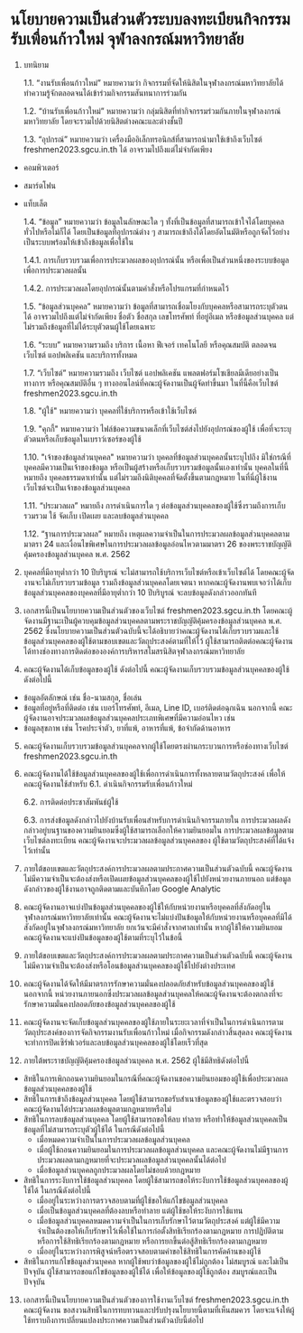 # นโยบายความเป็นส่วนตัวระบบลงทะเบียนกิจกรรมรับเพื่อนก้าวใหม่ จุฬาลงกรณ์มหาวิทยาลัย

1. บทนิยาม

    1.1. “งานรับเพื่อนก้าวใหม่” หมายความว่า กิจกรรมที่จัดให้นิสิตในจุฬาลงกรณ์มหาวิทยาลัยได้ทำความรู้จักตลอดจนได้เข้าร่วมกิจกรรมสันทนาการร่วมกัน

    1.2. “บ้านรับเพื่อนก้าวใหม่” หมายความว่า กลุ่มนิสิตที่ทำกิจกรรมร่วมกันภายในจุฬาลงกรณ์มหาวิทยาลัย โดยจะรวมไปด้วยนิสิตต่างคณะและต่างชั้นปี

    1.3. “อุปกรณ์” หมายความว่า เครื่องมืออิเล็กทรอนิกส์ที่สามารถนำมาใช้เข้าถึงเว็บไซต์ freshmen2023.sgcu.in.th ได้ อาจรวมไปถึงแต่ไม่จำกัดเพียง

-   คอมพิวเตอร์
-   สมาร์ตโฟน
-   แท็บเล็ต

    1.4. “ข้อมูล” หมายความว่า ข้อมูลในลักษณะใด ๆ ทั้งที่เป็นข้อมูลที่สามารถเข้าใจได้โดยบุคคลทั่วไปหรือไม่ก็ได้ โดยเป็นข้อมูลที่อุปกรณ์ต่าง ๆ สามารถเข้าถึงได้โดยอัตโนมัติหรือถูกจัดไว้อย่างเป็นระบบพร้อมให้เข้าถึงข้อมูลเพื่อใช้ใน

    1.4.1. การเก็บรวบรวมเพื่อการประมวลผลของอุปกรณ์นั้น หรือเพื่อเป็นส่วนหนึ่งของระบบข้อมูลเพื่อการประมวลผลนั้น

    1.4.2. การประมวลผลโดยอุปกรณ์นั้นตามคำสั่งหรือโปรแกรมที่กำหนดไว้

    1.5. “ข้อมูลส่วนบุคคล” หมายความว่า ข้อมูลที่สามารถเชื่อมโยงกับบุคคลหรือสามารถระบุตัวตนได้ อาจรวมไปถึงแต่ไม่จำกัดเพียง ชื่อตัว ชื่อสกุล เลขโทรศัพท์ ที่อยู่อีเมล หรือข้อมูลส่วนบุคคล แต่ไม่รวมถึงข้อมูลที่ไม่ได้ระบุตัวตนผู้ใช้โดยเฉพาะ

    1.6. “ระบบ” หมายความรวมถึง บริการ เนื้อหา ฟีเจอร์ เทคโนโลยี หรือคุณสมบัติ ตลอดจนเว็บไซต์ แอปพลิเคชัน และบริการทั้งหมด

    1.7. “เว็บไซต์” หมายความรวมถึง เว็บไซต์ แอปพลิเคชัน แพลตฟอร์มโซเชียลมีเดียอย่างเป็นทางการ หรือคุณสมบัติอื่น ๆ ทางออนไลน์ที่คณะผู้จัดงานเป็นผู้จัดทำขึ้นมา ในที่นี้คือเว็บไซต์ freshmen2023.sgcu.in.th

    1.8. "ผู้ใช้" หมายความว่า บุคคลที่ใช้บริการหรือเข้าใช้เว็บไซต์

    1.9. "คุกกี้" หมายความว่า ไฟล์ข้อความขนาดเล็กที่เว็บไซต์ส่งไปยังอุปกรณ์ของผู้ใช้ เพื่อที่จะระบุตัวตนหรือเก็บข้อมูลในเบราว์เซอร์ของผู้ใช้

    1.10. "เจ้าของข้อมูลส่วนบุคคล" หมายความว่า บุคคลที่ข้อมูลส่วนบุคคลนั้นระบุไปถึง มิใช่กรณีที่บุคคลมีความเป็นเจ้าของข้อมูล หรือเป็นผู้สร้างหรือเก็บรวบรวมข้อมูลนั้นเองเท่านั้น บุคคลในที่นี้หมายถึง บุคคลธรรมดาเท่านั้น แต่ไม่รวมถึงนิติบุคคลที่จัดตั้งขึ้นตามกฎหมาย ในที่นี่ผู้ใช้งานเว็บไซต์จะเป็นเจ้าของข้อมูลส่วนบุคคล

    1.11. “ประมวลผล” หมายถึง การดำเนินการใด ๆ ต่อข้อมูลส่วนบุคคลของผู้ใช้ซึ่งรวมถึงการเก็บรวมรวม ใช้ จัดเก็บ เปิดเผย และลบข้อมูลส่วนบุคคล

    1.12. “ฐานการประมวลผล” หมายถึง เหตุผลความจำเป็นในการประมวลผลข้อมูลส่วนบุคคลตามมาตรา 24 และเงื่อนไขพิเศษในการประมวลผลข้อมูลอ่อนไหวตามมาตรา 26 ของพระราชบัญญัติคุ้มครองข้อมูลส่วนบุคคล พ.ศ. 2562

2. บุคคลที่มีอายุต่ำกว่า 10 ปีบริบูรณ์ จะไม่สามารถใช้บริการเว็บไซต์หรือเข้าเว็บไซต์ได้ โดยคณะผู้จัดงานจะไม่เก็บรวบรวมข้อมูล รวมถึงข้อมูลส่วนบุคคลโดยเจตนา หากคณะผู้จัดงานพบเจอว่าได้เก็บข้อมูลส่วนบุคคลของบุคคลที่มีอายุต่ำกว่า 10 ปีบริบูรณ์ จะลบข้อมูลดังกล่าวออกทันที

3. เอกสารนี้เป็นนโยบายความเป็นส่วนตัวของเว็บไซต์ freshmen2023.sgcu.in.th โดยคณะผู้จัดงานมีฐานะเป็นผู้ควบคุมข้อมูลส่วนบุคคลตามพระราชบัญญัติคุ้มครองข้อมูลส่วนบุคคล พ.ศ. 2562 ซึ่งนโยบายความเป็นส่วนตัวฉบับนี้จะได้อธิบายว่าคณะผู้จัดงานได้เก็บรวบรวมและใช้ข้อมูลส่วนบุคคลของผู้ใช้ตามขอบเขตและวัตถุประสงค์ตามที่ให้ไว้ ผู้ใช้สามารถติตต่อคณะผู้จัดงานได้ทางช่องทางการติดต่อขององค์การบริหารสโมสรนิสิตจุฬาลงกรณ์มหาวิทยาลัย

4. คณะผู้จัดงานได้เก็บข้อมูลของผู้ใช้ ดังต่อไปนี้
   คณะผู้จัดงานเก็บรวบรวมข้อมูลส่วนบุคคลของผู้ใช้ ดังต่อไปนี้

-   ข้อมูลอัตลักษณ์ เช่น ชื่อ-นามสกุล, ชื่อเล่น
-   ข้อมูลที่อยู่หรือที่ติดต่อ เช่น เบอร์โทรศัพท์, อีเมล, Line ID, เบอร์ติดต่อฉุกเฉิน
    นอกจากนี้ คณะผู้จัดงานอาจประมวลผลข้อมูลส่วนบุคคลประเภทพิเศษที่มีความอ่อนไหว เช่น
-   ข้อมูลสุขภาพ เช่น โรคประจำตัว, ยาที่แพ้, อาหารที่แพ้, ข้อจำกัดด้านอาหาร

5.  คณะผู้จัดงานเก็บรวบรวมข้อมูลส่วนบุคคลจากผู้ใช้โดยตรงผ่านกระบวนการหรือช่องทางเว็บไซต์ freshmen2023.sgcu.in.th

6.  คณะผู้จัดงานได้ใช้ข้อมูลส่วนบุคคลของผู้ใช้เพื่อการดำเนินการทั้งหลายตามวัตถุประสงค์ เพื่อให้คณะผู้จัดงานใช้สำหรับ
    6.1. ดำเนินกิจกรรมรับเพื่อนก้าวใหม่

    6.2. การติดต่อประชาสัมพันธ์ผู้ใช้

    6.3. การส่งข้อมูลดังกล่าวไปยังบ้านรับเพื่อนสำหรับการดำเนินกิจกรรมภายใน
    การประมวลผลดังกล่าวอยู่บนฐานของความยินยอมซึ่งผู้ใช้สามารถเลือกให้ความยินยอมใน
    การประมวลผลข้อมูลตามเว็บไซต์ลงทะเบียน คณะผู้จัดงานจะประมวลผลข้อมูลส่วนบุคคลของ
    ผู้ใช้ตามวัตถุประสงค์ที่ได้แจ้งไว้เท่านั้น

7.  ภายใต้ขอบเขตและวัตถุประสงค์การประมวลผลตามประกาศความเป็นส่วนตัวฉบับนี้ คณะผู้จัดงานไม่มีความจำเป็นจะต้องส่งหรือเปิดเผยข้อมูลส่วนบุคคลของผู้ใช้ไปยังหน่วยงานภายนอก แต่ข้อมูลดังกล่าวของผู้ใช้งานอาจถูกติดตามและบันทึกโดย Google Analytic

8.  คณะผู้จัดงานอาจแบ่งปันข้อมูลส่วนบุคคลของผู้ใช้ให้กับหน่วยงานหรือบุคคลที่สังกัดอยู่ในจุฬาลงกรณ์มหาวิทยาลัยเท่านั้น คณะผู้จัดงานจะไม่แบ่งปันข้อมูลให้กับหน่วยงานหรือบุคคลที่มิได้สังกัดอยู่ในจุฬาลงกรณ์มหาวิทยาลัย ยกเว้นจะมีคำสั่งจากศาลเท่านั้น หากผู้ใช้ให้ความยินยอม คณะผู้จัดงานจะแบ่งปันข้อมูลของผู้ใช้ตามที่ระบุไว้ในข้อนี้

9.  ภายใต้ขอบเขตและวัตถุประสงค์การประมวลผลตามประกาศความเป็นส่วนตัวฉบับนี้ คณะผู้จัดงานไม่มีความจำเป็นจะต้องส่งหรือโอนข้อมูลส่วนบุคคลของผู้ใช้ไปยังต่างประเทศ

10. คณะผู้จัดงานได้จัดให้มีมาตรการรักษาความมั่นคงปลอดภัยสำหรับข้อมูลส่วนบุคคลของผู้ใช้ นอกจากนี้ หน่วยงานภายนอกซึ่งประมวลผลข้อมูลส่วนบุคคลให้คณะผู้จัดงานจะต้องตกลงที่จะรักษาความมั่นคงปลอดภัยของข้อมูลส่วนบุคคลของผู้ใช้

11. คณะผู้จัดงานจะจัดเก็บข้อมูลส่วนบุคคลของผู้ใช้ภายในระยะเวลาที่จำเป็นในการดำเนินการตามวัตถุประสงค์ของการจัดกิจกรรมงานรับเพื่อนก้าวใหม่ เมื่อกิจกรรมดังกล่าวสิ้นสุดลง คณะผู้จัดงานจะทำการปิดเซิร์ฟเวอร์และลบข้อมูลส่วนบุคคลของผู้ใช้โดยเร็วที่สุด

12. ภายใต้พระราชบัญญัติคุ้มครองข้อมูลส่วนบุคคล พ.ศ. 2562 ผู้ใช้มีสิทธิดังต่อไปนี้

-   สิทธิในการเพิกถอนความยินยอมในกรณีที่คณะผู้จัดงานขอความยินยอมของผู้ใช้เพื่อประมวลผลข้อมูลส่วนบุคคลของผู้ใช้
-   สิทธิในการเข้าถึงข้อมูลส่วนบุคคล โดยผู้ใช้สามารถขอรับสำเนาข้อมูลของผู้ใช้และตรวจสอบว่าคณะผู้จัดงานได้ประมวลผลข้อมูลตามกฎหมายหรือไม่
-   สิทธิในการลบข้อมูลส่วนบุคคล โดยผู้ใช้สามารถขอให้ลบ ทำลาย หรือทำให้ข้อมูลส่วนบุคคลเป็นข้อมูลที่ไม่สามารถระบุตัวผู้ใช้ได้ ในกรณีดังต่อไปนี้
    -   เมื่อหมดความจำเป็นในการประมวลผลข้อมูลส่วนบุคคล
    -   เมื่อผู้ใช้ถอนความยินยอมในการประมวลผลข้อมูลส่วนบุคคล และคณะผู้จัดงานไม่มีฐานการประมวลผลตามกฎหมายที่จะประมวลผลข้อมูลส่วนบุคคลนั้นได้ต่อไป
    -   เมื่อข้อมูลส่วนบุคคลถูกประมวลผลโดยไม่ชอบด้วยกฎหมาย
-   สิทธิในการระงับการใช้ข้อมูลส่วนบุคคล โดยผู้ใช้สามารถขอให้ระงับการใช้ข้อมูลส่วนบุคคลของผู้ใช้ได้ ในกรณีดังต่อไปนี้
    -   เมื่ออยู่ในระหว่างการตรวจสอบตามที่ผู้ใช้ขอให้แก้ไขข้อมูลส่วนบุคคล
    -   เมื่อเป็นข้อมูลส่วนบุคคลที่ต้องลบหรือทำลาย แต่ผู้ใช้ขอให้ระงับการใช้แทน
    -   เมื่อข้อมูลส่วนบุคคลหมดความจำเป็นในการเก็บรักษาไว้ตามวัตถุประสงค์ แต่ผู้ใช้มีความจำเป็นต้องขอให้เก็บรักษาไว้เพื่อใช้ในการก่อตั้งสิทธิเรียกร้องตามกฎหมาย การปฏิบัติตามหรือการใช้สิทธิเรียกร้องตามกฎหมาย หรือการยกขึ้นต่อสู้สิทธิเรียกร้องตามกฎหมาย
    -   เมื่ออยู่ในระหว่างการพิสูจน์หรือตรวจสอบตามคำขอใช้สิทธิในการคัดค้านของผู้ใช้
-   สิทธิในการแก้ไขข้อมูลส่วนบุคคล หากผู้ใช้พบว่าข้อมูลของผู้ใช้ไม่ถูกต้อง ไม่สมบูรณ์ และไม่เป็นปัจจุบัน ผู้ใช้สามารถขอแก้ไขข้อมูลของผู้ใช้ได้ เพื่อให้ข้อมูลของผู้ใช้ถูกต้อง สมบูรณ์และเป็นปัจจุบัน

13. เอกสารนี้เป็นนโยบายความเป็นส่วนตัวของการใช้งานเว็บไซต์ freshmen2023.sgcu.in.th คณะผู้จัดงาน ขอสงวนสิทธิในการทบทวนและปรับปรุงนโยบายนี้ตามที่เห็นสมควร โดยจะแจ้งให้ผู้ใช้ทราบถึงการเปลี่ยนแปลงประกาศความเป็นส่วนตัวฉบับนี้ต่อไป
